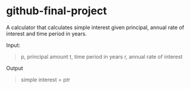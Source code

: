# github-final-project

A calculator that calculates simple interest given principal, annual rate of interest and time period in years.

Input:
> p, principal amount
> t, time period in years
> r, annual rate of interest

Output
> simple interest = p*t*r
